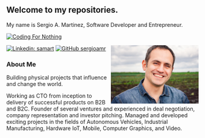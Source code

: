 <h2> Welcome to my repositories.</h2>

My name is Sergio A. Martinez, Software Developer and Entrepreneur.

[![Coding For Nothing](https://codingfornothing.com/merch/CfN_logo_1_green_text.png)](https://codingfornothing.com)

<img align='right' src="./assets/sergio_martinez.jpg" width="230">

[![Linkedin: samart](https://img.shields.io/badge/-sergio%20a%20martinez-blue?style=flat-square&logo=Linkedin&logoColor=white&link=https://www.linkedin.com/in/samart)](https://www.linkedin.com/in/samart)
[![GitHub sergioamr](https://img.shields.io/github/followers/sergioamr?label=follow&style=social)](https://github.com/sergioamr)

### About Me

Building physical projects that influence and change the world. 

Working as CTO from inception to delivery of successful products on B2B and B2C. Founder of several ventures and experienced in deal negotiation, company representation and investor pitching. Managed and developed exciting projects in the fields of Autonomous Vehicles, Industrial Manufacturing, Hardware IoT, Mobile, Computer Graphics, and Video.

